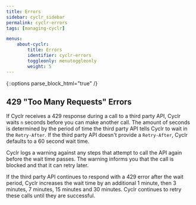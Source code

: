 ```yaml
---
title: Errors
sidebar: cyclr_sidebar
permalink: cyclr-errors
tags: [managing-cyclr]

menus:
    about-cyclr:
        title: Errors
        identifier: cyclr-errors
        toggleonly: menutoggleonly
        weight: 5
---
```

{::options parse_block_html="true" /}
<section class="card">

## 429 "Too Many Requests" Errors

If Cyclr receives a 429 response during a call to a third party API, Cyclr waits `n` seconds before you can make another call. The amount of seconds is determined by the period of time the third party API tells Cyclr to wait in the `Retry-After`. If the third party API doesn't provide a `Retry-After`, Cyclr defaults to a 60 second wait time.

Cyclr logs a warning against any steps that attempt to call the API again before the wait time passes. The warning informs you that the call is blocked and that it can retry later.

If the third party API continues to respond with a 429 error after the wait period, Cyclr increases the wait time by an additional 1 minute, then 3 minutes, 7 minutes, 15 minutes and 30 minutes. Cyclr continues to retry these calls until they are successful.

</section>
